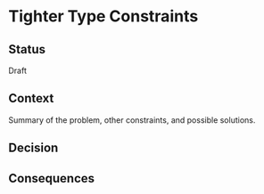 # Tighter Type Constraints

## Status

Draft

## Context

Summary of the problem, other constraints, and possible solutions.

## Decision


## Consequences

